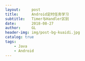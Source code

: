 ```yaml
---
layout:     post
title:      Android定时任务学习
subtitle:   Timer与Handler区别
date:       2018-08-27
author:     GL
header-img: img/post-bg-kuaidi.jpg
catalog: true
tags:
    - Java
    - Android
---
```



